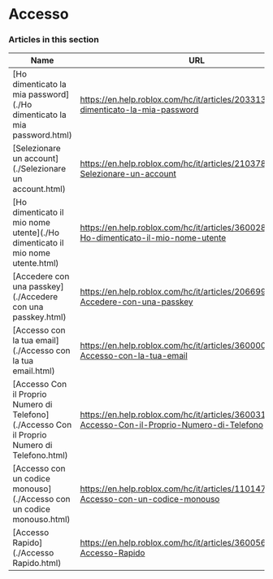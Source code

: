 # Accesso  
### Articles in this section
Name|URL
-|-
[Ho dimenticato la mia password](./Ho dimenticato la mia password.html) |https://en.help.roblox.com/hc/it/articles/203313070-Ho-dimenticato-la-mia-password
[Selezionare un account](./Selezionare un account.html) |https://en.help.roblox.com/hc/it/articles/21037888001044-Selezionare-un-account
[Ho dimenticato il mio nome utente](./Ho dimenticato il mio nome utente.html) |https://en.help.roblox.com/hc/it/articles/360028719931-Ho-dimenticato-il-mio-nome-utente
[Accedere con una passkey](./Accedere con una passkey.html) |https://en.help.roblox.com/hc/it/articles/20669991483156-Accedere-con-una-passkey
[Accesso con la tua email](./Accesso con la tua email.html) |https://en.help.roblox.com/hc/it/articles/360000495826-Accesso-con-la-tua-email
[Accesso Con il Proprio Numero di Telefono](./Accesso Con il Proprio Numero di Telefono.html) |https://en.help.roblox.com/hc/it/articles/360031771371-Accesso-Con-il-Proprio-Numero-di-Telefono
[Accesso con un codice monouso](./Accesso con un codice monouso.html) |https://en.help.roblox.com/hc/it/articles/11014749736980-Accesso-con-un-codice-monouso
[Accesso Rapido](./Accesso Rapido.html) |https://en.help.roblox.com/hc/it/articles/360056582012-Accesso-Rapido
